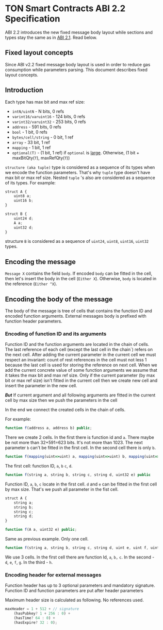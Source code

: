 # TON Smart Contracts ABI 2.2 Specification

ABI 2.2 introduces the new fixed message body layout while sections and types stay the same as in [ABI 2.1](./ABI_2.1_spec.md). Read below. 


## Fixed layout concepts

Since ABI v2.2 fixed message body layout is used in order to reduce gas consumption while parameters parsing. This document describes fixed layout concepts.

## Introduction

Each type has max bit and max ref size:

- `intN/uintN` - N bits, 0 refs
- `varint16/varuint16` - 124 bits, 0 refs
- `varint32/varuint32` - 253 bits, 0 refs
- `address` - 591 bits, 0 refs
- `bool` - 1 bit, 0 refs
- `bytes/cell/string` - 0 bit, 1 ref
- `array` - 33 bit, 1 ref
- `mapping` - 1 bit, 1 ref
- `optional(T)` - (1 bit, 1 ref) if `optional` is [large](https://www.notion.so/ABI-2-1-9712716444854ebe90300c5a0b268b45). Otherwise, (1 bit + maxBitQty(`T`), maxRefQty(`T`))

`structure (aka tuple)` type is considered as a sequence of its types when we encode the function parameters. That's why `tuple` type doesn't have max bit or max ref size. Nested `tuple` 's also are considered as a sequence of its types. For example:

```jsx
struct A {
	uint8 a;
	uint16 b;
}

struct B {
	uint24 d;
	A a;
	uint32 d;
}
```

structure `B` is considered as a sequence of `uint24`, `uint8`, `uint16`, `uint32` types.

## Encoding the message

`Message X` contains the field `body`. If encoded `body` can be fitted in the cell, then let's insert the body in the cell (`Either X`). Otherwise, `body` is located in the reference (`Either ^X`). 

## Encoding the body of the message

The body of the message is tree of cells that contains the function ID and encoded function arguments. External messages body is prefixed with function header parameters.

### Encoding of function ID and its arguments

Function ID and the function arguments are located in the chain of cells. The last reference of each cell (except the last cell in the chain`) refers on the next cell. After adding the current parameter in the current cell we must respect an invariant: count of rest references in the cell must not less 1 because the last cell is used for storing the reference on next cell. When we add the current concrete value of some function arguments we assume that it takes the max bit and max ref size. Only if the current parameter (by max bit or max ref size) isn't fitted in the current cell then we create new cell and insert the parameter in the new cell. 

***But*** If current argument and all following arguments are fitted in the current cell by max size then we push the parameters in the cell

In the end we connect the created cells in the chain of cells.

For example:

```jsx
function f(address a, address b) public;
```

There we create 2 cells. In the first there is function id and  `a`. There maybe be not more than 32+591=623 bits. It's not more than 1023. The next parameter `b` can't be fitted in the first cell. In the second cell there is only `b`.

```jsx
function f(mapping(uint=>uint) a, mapping(uint=>uint) b, mapping(uint=>uint) c, mapping(uint=>uint) d)
```

The first cell: function ID, `a`, `b` `c`, `d`. 

```jsx
function f(string a, string b, string c, string d, uint32 e) public
```

Function ID, `a`, `b`, `c` locate in the first cell. `d` and `e` can be fitted in the first cell by max size. That's we push all parameter in the fist cell.

```jsx
struct A {
	string a;
	string b;
	string c;
	string d;
}

function f(A a, uint32 e) public;
```

Same as previous example. Only one cell.

```jsx
function f(string a, string b, string c, string d, uint e, uint f, uint g, uint h) public
```

We use 3 cells. In the first cell there are function Id, `a`, `b,` `c`. In the second - `d`, `e`, `f`, `g`. In the third - `h`.

### Encoding header for external messages

Function header has up to 3 optional parameters and mandatory signature. Function ID and function parameters are put after header parameters

Maximum header size is calculated as following. No references used.

```jsx
maxHeader = 1 + 512 + // signature
    (hasPubkey? 1 + 256 : 0) +
    (hasTime? 64 : 0) +
    (hasExpire? 32 : 0);
```
